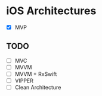 # iOS Architectures

- [x] MVP

## TODO
- [ ] MVC
- [ ] MVVM
- [ ] MVVM + RxSwift
- [ ] VIPPER
- [ ] Clean Architecture
